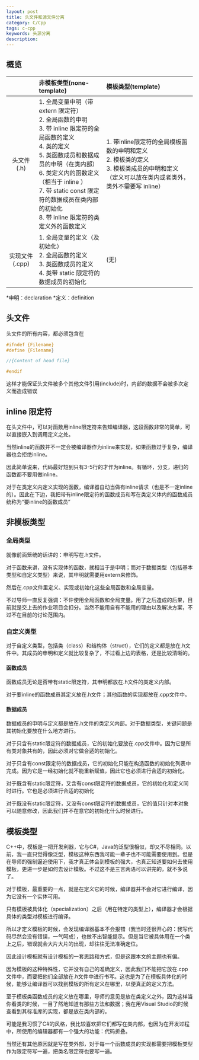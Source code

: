 ```yaml
---
layout: post
title: 头文件和源文件分离
category: C/Cpp
tags: c-cpp
keywords: 头源分离
description:
---
```


## 概览

||非模板类型(none-template)|模板类型(template)|
|:----:|:----|:----|
|头文件(.h)|1. 全局变量申明（带 extern 限定符）<br>2. 全局函数的申明<br>3. 带 inline 限定符的全局函数的定义<br>4. 类的定义<br>5. 类函数成员和数据成员的申明（在类内部）<br>6. 类定义内的函数定义（相当于 inline ）<br>7. 带 static const 限定符的数据成员在类内部的初始化 <br>8. 带 inline 限定符的类定义外的函数定义 <br>|1. 带inline限定符的全局模板函数的申明和定义<br>2. 模板类的定义<br>3. 模板类成员的申明和定义（定义可以放在类内或者类外，类外不需要写 inline）|
|实现文件(.cpp)	|1. 全局变量的定义（及初始化）<br>2. 全局函数的定义<br>3. 类函数成员的定义<br>4. 类带 static 限定符的数据成员的初始化|(无)|

*申明：declaration
*定义：definition

## 头文件

头文件的所有内容，都必须包含在

```h
#ifndef {Filename}
#define {Filename}

//{Content of head file}

#endif
```

这样才能保证头文件被多个其他文件引用(include)时，内部的数据不会被多次定义而造成错误

## inline 限定符
在头文件中，可以对函数用inline限定符来告知编译器，这段函数非常的简单，可以直接嵌入到调用定义之处。

当然inline的函数并不一定会被编译器作为inline来实现，如果函数过于复杂，编译器也会拒绝inline。

因此简单说来，代码最好短到只有3-5行的才作为inline。有循环，分支，递归的函数都不要用做inline。

对于在类定义内定义实现的函数，编译器自动当做有inline请求（也是不一定inline的）。因此在下边，我把带有inline限定符的函数成员和写在类定义体内的函数成员统称为“要inline的函数成员”

## 非模板类型
### 全局类型
就像前面笼统的话讲的：申明写在.h文件。

对于函数来讲，没有实现体的函数，就相当于是申明；而对于数据类型（包括基本类型和自定义类型）来说，其申明就需要用extern来修饰。

然后在.cpp文件里定义、实现或初始化这些全局函数和全局变量。

不过导师一直反复强调：不许使用全局函数和全局变量。用了之后造成的后果，目前就是交上去的作业项目会扣分。当然不能用自有不能用的理由以及解决方案，不过不在目前的讨论范围内。



### 自定义类型
对于自定义类型，包括类（class）和结构体（struct），它们的定义都是放在.h文件中。其成员的申明和定义就比较复杂了，不过看上边的表格，还是比较清晰的。

#### 函数成员
函数成员无论是否带有static限定符，其申明都放在.h文件的类定义内部。

对于要inline的函数成员其定义放在.h文件；其他函数的实现都放在.cpp文件中。

#### 数据成员
数据成员的申明与定义都是放在.h文件的类定义内部。对于数据类型，关键问题是其初始化要放在什么地方进行。

对于只含有static限定符的数据成员，它的初始化要放在.cpp文件中。因为它是所有类对象共有的，因此必须对它做合适的初始化。

对于只含有const限定符的数据成员，它的初始化只能在构造函数的初始化列表中完成。因为它是一经初始化就不能重新赋值，因此它也必须进行合适的初始化。

对于既含有static限定符，又含有const限定符的数据成员，它的初始化和定义同时进行。它也是必须进行合适的初始化

对于既没有static限定符，又没有const限定符的数据成员，它的值只针对本对象可以随意修改，因此我们并不在意它的初始化什么时候进行。



## 模板类型

C++中，模板是一把开发利器，它与C#，Java的泛型很相似，却又不尽相同。以前，我一直只觉得像泛型，模板这种东西我可能一辈子也不可能需要使用到。但是在导师的强制逼迫使用下，我才真正体会到模板的强大，也真正知道要如何去使用模板，更进一步是如何去设计模板。不过这不是三言两语可以讲完的，就不多说了。

对于模板，最重要的一点，就是在定义它的时候，编译器并不会对它进行编译，因为它没有一个实体可用。

只有模板被具体化（specialization）之后（用在特定的类型上），编译器才会根据具体的类型对模板进行编译。

所以才定义模板的时候，会发现编译器基本不会报错（我当时还很开心的：我写代码尽然会没有错误，一气呵成），也做不出智能提示。但是当它被具体用在一个类上之后，错误就会大片大片的出现，却往往无法准确定位。

因此设计模板就有设计模板的一套思路和方式，但是这跟本文的主题也有偏。



因为模板的这种特殊性，它并没有自己的准确定义，因此我们不能把它放在.cpp文件中，而要把他们全部放在.h文件中进行书写。这也是为了在模板具体化的时候，能够让编译器可以找到模板的所有定义在哪里，以便真正的定义方法。

至于模板类函数成员的定义放在哪里，导师的意见是放在类定义之外，因为这样当你看类的时候，一目了然地知道有那些方法和数据；我在用Visual Studio的时候查看到其标准库的实现，都是放在类内部的。

可能是我习惯了C#的风格，我比较喜欢把它们都写在类内部，也因为在开发过程中，所使用的编辑器都有一个强大的功能：代码折叠。

当然还有其他原因就是写在类外部，对于每一个函数成员的实现都需要把模板类型作为限定符写一遍，把类名限定符也要写一遍。